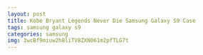 ```yaml
---
layout: post
title: Kobe Bryant Legends Never Die Samsung Galaxy S9 Case
tags: samsung galaxy s9
categories: samsung
img: 1wcBf9miuw2h8liTV8ZXN061m2pfTLG7t
---
```


